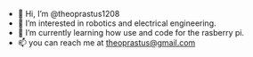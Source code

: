 - 👋 Hi, I’m @theoprastus1208
- 👀 I’m interested in robotics and electrical engineering.
- 🌱 I’m currently learning how use and code for the rasberry pi.
- 📫 you can reach me at theoprastus@gmail.com

<!---
theoprastus1208/theoprastus1208 is a ✨ special ✨ repository because its `README.md` (this file) appears on your GitHub profile.
You can click the Preview link to take a look at your changes.
--->
